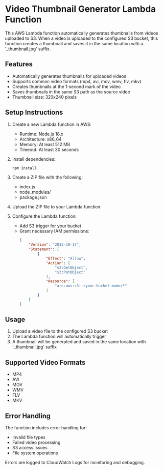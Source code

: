 # Video Thumbnail Generator Lambda Function

This AWS Lambda function automatically generates thumbnails from videos uploaded to S3. When a video is uploaded to the configured S3 bucket, this function creates a thumbnail and saves it in the same location with a '_thumbnail.jpg' suffix.

## Features

- Automatically generates thumbnails for uploaded videos
- Supports common video formats (mp4, avi, mov, wmv, flv, mkv)
- Creates thumbnails at the 1-second mark of the video
- Saves thumbnails in the same S3 path as the source video
- Thumbnail size: 320x240 pixels

## Setup Instructions

1. Create a new Lambda function in AWS:
   - Runtime: Node.js 18.x
   - Architecture: x86_64
   - Memory: At least 512 MB
   - Timeout: At least 30 seconds

2. Install dependencies:
   ```bash
   npm install
   ```

3. Create a ZIP file with the following:
   - index.js
   - node_modules/
   - package.json

4. Upload the ZIP file to your Lambda function

5. Configure the Lambda function:
   - Add S3 trigger for your bucket
   - Grant necessary IAM permissions:
     ```json
     {
         "Version": "2012-10-17",
         "Statement": [
             {
                 "Effect": "Allow",
                 "Action": [
                     "s3:GetObject",
                     "s3:PutObject"
                 ],
                 "Resource": [
                     "arn:aws:s3:::your-bucket-name/*"
                 ]
             }
         ]
     }
     ```

## Usage

1. Upload a video file to the configured S3 bucket
2. The Lambda function will automatically trigger
3. A thumbnail will be generated and saved in the same location with '_thumbnail.jpg' suffix

## Supported Video Formats

- MP4
- AVI
- MOV
- WMV
- FLV
- MKV

## Error Handling

The function includes error handling for:
- Invalid file types
- Failed video processing
- S3 access issues
- File system operations

Errors are logged to CloudWatch Logs for monitoring and debugging. 